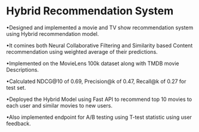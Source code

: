 # Hybrid Recommendation System

•Designed and implemented a movie and TV show
recommendation system using Hybrid recommendation
model.

•It comines both Neural Collaborative Filtering and
Similarity based Content recommendation using
weighted average of their predictions.

•Implemented on the MovieLens 100k dataset along with
TMDB movie Descriptions.

•Calculated NDCG@10 of 0.69, Precision@k of 0.47,
Recall@k of 0.27 for test set.

•Deployed the Hybrid Model using Fast API to recommend
top 10 movies to each user and similar movies to new
users.

•Also implemented endpoint for A/B testing using T-test
statistic using user feedback.
